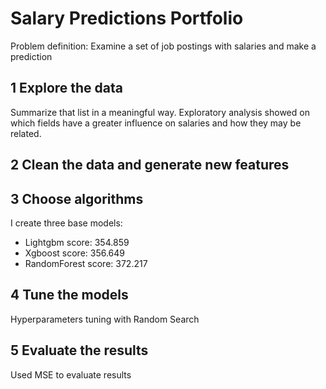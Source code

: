 # Salary Predictions Portfolio

Problem definition: 
Examine a set of job postings with salaries and make a prediction

## 1 Explore the data
Summarize that list in a meaningful way.
Exploratory analysis showed on which fields have a greater influence on salaries and how they may be related.

## 2 Clean the data and generate new features

## 3 Choose algorithms
I create three base models:
- Lightgbm score: 354.859
- Xgboost score: 356.649
- RandomForest score: 372.217

## 4 Tune the models
Hyperparameters tuning with Random Search

## 5 Evaluate the results
Used MSE to evaluate results
